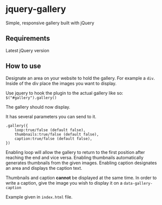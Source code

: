 
# jquery-gallery
Simple, responsive gallery built with jQuery

## Requirements
Latest jQuery version

## How to use
Designate an area on your website to hold the gallery. For example a `div`.
Inside of the div place the images you want to display.

Use jquery to hook the plugin to the actual gallery like so: `$("#gallery").gallery()`

The gallery should now display.

It has several parameters you can send to it.

    .gallery({
		loop:true/false (default false),
		thumbnails:true/false (default false),
		caption:true/false (default false),
	})

Enabling loop will allow the gallery to return to the first position after reaching the end and vice versa.
Enabling thumbnails automatically generates thumbnails from the given images.
Enabling caption designates an area and displays the caption text.
 
Thumbnails and caption **cannot** be displayed at the same time.
In order to write a caption, give the image you wish to display it on a `data-gallery-caption`

Example given in `index.html` file.
